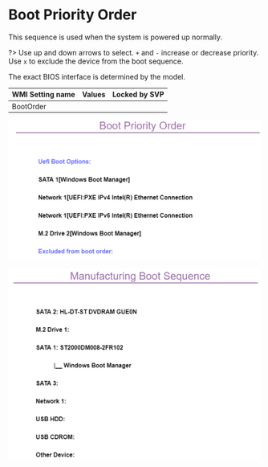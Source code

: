 # Boot Priority Order #

This sequence is used when the system is powered up normally.

?> Use up and down arrows to select. `+` and `-` increase or decrease priority. Use `x` to exclude the device from the boot sequence.

The exact BIOS interface is determined by the model.

| WMI Setting name | Values | Locked by SVP |
|:---|:---|:---|
| BootOrder |  |  |

![](./img/./thinkcenter_boot_priority_order.png)

<!-- MODEL: M70s, M90 s & q -->

![](./img/thinkcenter_manufacturing_boot_sequence.png)

<!-- MODEL: M90q -->
